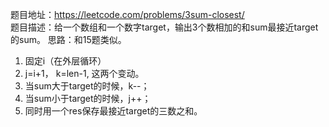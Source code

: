题目地址：https://leetcode.com/problems/3sum-closest/  
题目描述：给一个数组和一个数字target，输出3个数相加的和sum最接近target的sum。
思路：和15题类似。
1. 固定i（在外层循环）
2. j=i+1， k=len-1, 这两个变动。
3. 当sum大于target的时候，k--；
4. 当sum小于target的时候，j++；
5. 同时用一个res保存最接近target的三数之和。
